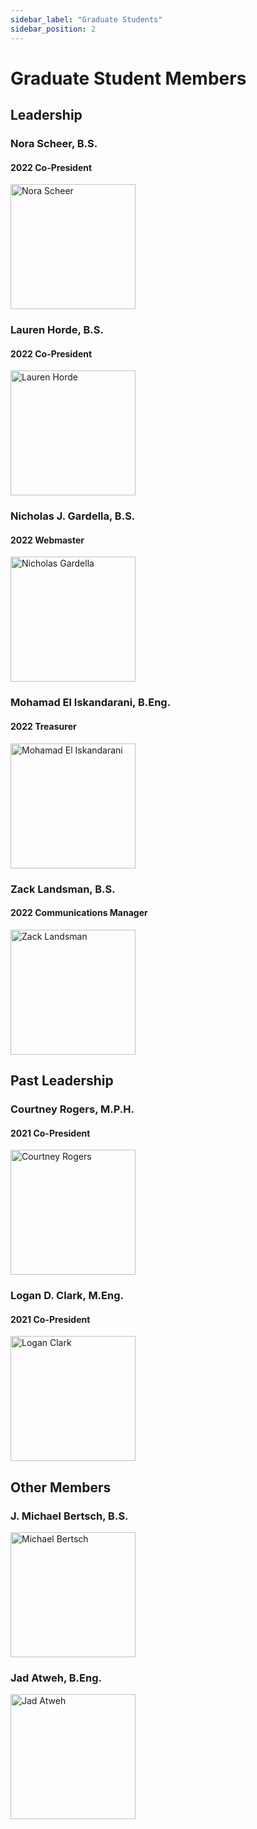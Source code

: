 ```yaml
---
sidebar_label: "Graduate Students"
sidebar_position: 2
---
```


# Graduate Student Members

## Leadership

### Nora Scheer, B.S.

#### 2022 Co-President

<img src="https://media-exp1.licdn.com/dms/image/C5603AQFh8vH7Mbccgg/profile-displayphoto-shrink_800_800/0/1611354019745?e=1654128000&v=beta&t=ekVECCTM_bpOXjZPIJ0N69JKUKftUtr_PleBArkjnmU" alt="Nora Scheer" width="200"/>

### Lauren Horde, B.S.

#### 2022 Co-President

<img src="https://media-exp1.licdn.com/dms/image/C4D03AQFG9XChYIbK3g/profile-displayphoto-shrink_800_800/0/1635274750612?e=1654128000&v=beta&t=_v0KfqBOkx32cFsT11FQ1NiUt1tLtjybHmQGzhmZUus" alt="Lauren Horde" width="200"/>

### Nicholas J. Gardella, B.S.

#### 2022 Webmaster

<img src="https://media-exp1.licdn.com/dms/image/D5603AQHTvwsXwXWAsQ/profile-displayphoto-shrink_200_200/0/1640028804806?e=2147483647&v=beta&t=ZKDYsUL-9_uChIH6fDy8Ky2N1bL2RBy2FOsU5s69YBU" alt="Nicholas Gardella" width="200"/>

### Mohamad El Iskandarani, B.Eng.

#### 2022 Treasurer

<img src="https://media-exp1.licdn.com/dms/image/C4D03AQG_kBvH61cVlg/profile-displayphoto-shrink_800_800/0/1602879907321?e=1654128000&v=beta&t=tmgsCsDteM2i7g6ne1kxQV8GjkF5dtslWkH50aAGd6c" alt="Mohamad El Iskandarani" width="200"/>

### Zack Landsman, B.S.

#### 2022 Communications Manager

<img src="https://media-exp1.licdn.com/dms/image/C4D03AQFV2yao_PKATQ/profile-displayphoto-shrink_800_800/0/1592407473595?e=1654128000&v=beta&t=3Ad7RwwURLTz0_3Kr5hX6_J8w-mbsZva0ZNETNoUoPs" alt="Zack Landsman" width="200"/>

## Past Leadership

### Courtney Rogers, M.P.H.

#### 2021 Co-President

<img src="https://media-exp1.licdn.com/dms/image/C4E03AQHKOl-7UBqMSg/profile-displayphoto-shrink_200_200/0/1596233202612?e=1654128000&v=beta&t=rOK4jA83FH9cNVLqnoVDxfW1940z3fwKoxpqO-DBsh8" alt="Courtney Rogers" width="200"/>

### Logan D. Clark, M.Eng.

#### 2021 Co-President

<img src="https://media-exp1.licdn.com/dms/image/C4E03AQG-hC3mhWf-yw/profile-displayphoto-shrink_200_200/0/1633042363516?e=1654128000&v=beta&t=-N2Wi3D7CKOHcJWdtNfFaWRe07bqOcRvhTLa4rBFfQs" alt="Logan Clark" width="200"/>

## Other Members

### J. Michael Bertsch, B.S.

<img src="https://media-exp1.licdn.com/dms/image/C4E03AQEq-PwxIQWlyA/profile-displayphoto-shrink_200_200/0/1645204343887?e=2147483647&v=beta&t=vApXxcbUNrWU-j7CrIGq7J9OuTafBve40UXEv3R6U7E" alt="Michael Bertsch" width="200"/>

### Jad Atweh, B.Eng.

<img src="https://media-exp1.licdn.com/dms/image/C4D03AQEdXB9Ks1kYhg/profile-displayphoto-shrink_200_200/0/1627884259994?e=1654128000&v=beta&t=9Pr6IbfgCjwq0xmT1e7BtdypQeM9YloYw_LgfXDRto0" alt="Jad Atweh" width="200"/>
